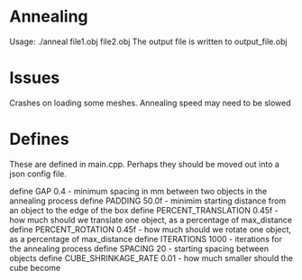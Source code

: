 Annealing
========
Usage: ./anneal file1.obj file2.obj 
The output file is written to output_file.obj

Issues
=========
Crashes on loading some meshes.
Annealing speed may need to be slowed

Defines
========

These are defined in main.cpp. Perhaps they should be moved out into a json config file.

define GAP 0.4 - minimum spacing in mm between two objects in the annealing process
define PADDING 50.0f - minimim starting distance from an object to the edge of the box
define PERCENT_TRANSLATION 0.45f - how much should we translate one object, as a percentage of max_distance
define PERCENT_ROTATION 0.45f - how much should we rotate one object, as a percentage of max_distance
define ITERATIONS 1000 - iterations for the annealing process
define SPACING 20 - starting spacing between objects
define CUBE_SHRINKAGE_RATE 0.01 - how much smaller should the cube become

